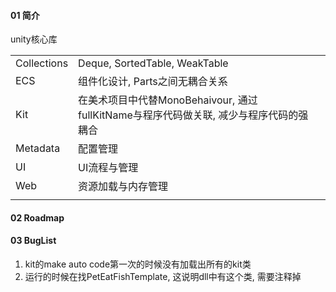 

#### 01 简介

unity核心库



|             |                                                              |      |
| ----------- | ------------------------------------------------------------ | ---- |
| Collections | Deque, SortedTable, WeakTable                                |      |
| ECS         | 组件化设计, Parts之间无耦合关系                              |      |
| Kit         | 在美术项目中代替MonoBehaivour, 通过fullKitName与程序代码做关联, 减少与程序代码的强耦合 |      |
| Metadata    | 配置管理                                                     |      |
| UI          | UI流程与管理                                                 |      |
| Web         | 资源加载与内存管理                                           |      |
|             |                                                              |      |



#### 02 Roadmap



#### 03 BugList

1. kit的make auto code第一次的时候没有加载出所有的kit类
2. 运行的时候在找PetEatFishTemplate, 这说明dll中有这个类, 需要注释掉


